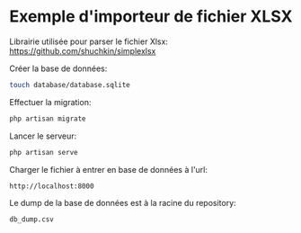 
<h1>Exemple d'importeur de fichier XLSX</h1>

Librairie utilisée pour parser le fichier Xlsx: https://github.com/shuchkin/simplexlsx 

Créer la base de données:
```bash
touch database/database.sqlite
```

Effectuer la migration:
```bash
php artisan migrate
```

Lancer le serveur:
```bash
php artisan serve
```

Charger le fichier à entrer en base de données à l'url:
```bash
http://localhost:8000
```

Le dump de la base de données est à la racine du repository:
```bash
db_dump.csv
```
